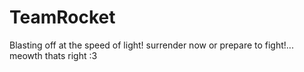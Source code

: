 # TeamRocket
Blasting off at the speed of light! surrender now or prepare to fight!...  meowth thats right :3
